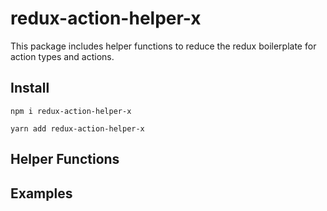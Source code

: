# redux-action-helper-x
This package includes helper functions to reduce the redux boilerplate for action types and actions.

## Install

`npm i redux-action-helper-x`

`yarn add redux-action-helper-x`

## Helper Functions


## Examples
